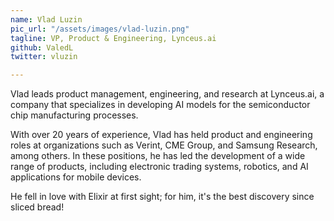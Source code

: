 ```yaml
---
name: Vlad Luzin
pic_url: "/assets/images/vlad-luzin.png"
tagline: VP, Product & Engineering, Lynceus.ai
github: ValedL
twitter: vluzin

---
```

Vlad leads product management, engineering, and research at Lynceus.ai, a company that specializes in developing AI models for the semiconductor chip manufacturing processes.

With over 20 years of experience, Vlad has held product and engineering roles at organizations such as Verint, CME Group, and Samsung Research, among others. In these positions, he has led the development of a wide range of products, including electronic trading systems, robotics, and AI applications for mobile devices.

He fell in love with Elixir at first sight; for him, it's the best discovery since sliced bread!
